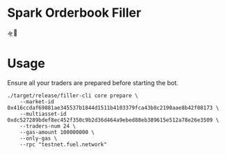 # Spark Orderbook Filler
🛸💩

# Usage
Ensure all your traders are prepared before starting the bot.
```
./target/release/filler-cli core prepare \
    --market-id 0x416ccdaf69881ae345537b1844d1511b4103379fca43b8c2190aae8b42f08173 \
    --multiasset-id 0xdc527289bdef8ec452f350c9b2d36d464a9ebed88eb389615e512a78e26e3509 \
    --traders-num 24 \
    --gas-amount 100000000 \
    --only-gas \
    --rpc "testnet.fuel.network"
```

